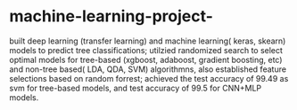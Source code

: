 # machine-learning-project-
built deep learning (transfer learning) and machine learning( keras, skearn) models to predict tree classifications; utilzied randomized search to select optimal models for tree-based (xgboost, adaboost, gradient boosting, etc) and non-tree based( LDA, QDA, SVM) algorithmns, also established feature selections based on random forrest; achieved the test accuracy of 99.49 as svm for tree-based models, and test accuracy of 99.5 for CNN+MLP models. 
